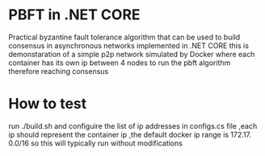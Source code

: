 # PBFT in .NET CORE
Practical byzantine fault tolerance algorithm that can be used to build consensus in asynchronous networks implemented in .NET CORE
this is demonstaration of a simple p2p network simulated by Docker where each container has its own ip between 4 nodes to run
the pbft algorithm therefore reaching consensus 

# How to test 

run ./build.sh and configuire the list of ip addresses in configs.cs file ,each ip should represent the container ip ,the default docker ip range is 172.17. 0.0/16 so this will typically run without modifications 

